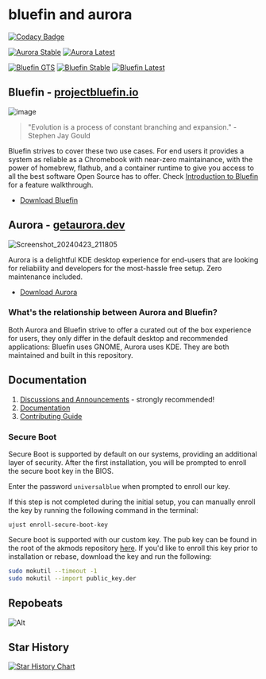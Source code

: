 # bluefin and aurora

[![Codacy Badge](https://app.codacy.com/project/badge/Grade/2503a44c1105456483517f793af75ee7)](https://app.codacy.com/gh/ublue-os/bluefin/dashboard?utm_source=gh&utm_medium=referral&utm_content=&utm_campaign=Badge_grade)

[![Aurora Stable](https://github.com/ublue-os/bluefin/actions/workflows/build-coreos-aurora.yml/badge.svg)](https://github.com/ublue-os/bluefin/actions/workflows/build-coreos-aurora.yml) [![Aurora Latest](https://github.com/ublue-os/bluefin/actions/workflows/build-latest-aurora.yml/badge.svg)](https://github.com/ublue-os/bluefin/actions/workflows/build-latest-aurora.yml)

[![Bluefin GTS](https://github.com/ublue-os/bluefin/actions/workflows/build-gts-bluefin.yml/badge.svg)](https://github.com/ublue-os/bluefin/actions/workflows/build-gts-bluefin.yml) [![Bluefin Stable](https://github.com/ublue-os/bluefin/actions/workflows/build-coreos-bluefin.yml/badge.svg)](https://github.com/ublue-os/bluefin/actions/workflows/build-coreos-bluefin.yml) [![Bluefin Latest](https://github.com/ublue-os/bluefin/actions/workflows/build-latest-bluefin.yml/badge.svg)](https://github.com/ublue-os/bluefin/actions/workflows/build-latest-bluefin.yml)

## Bluefin - [projectbluefin.io](https://projectbluefin.io)

![image](https://github.com/ublue-os/bluefin/assets/1264109/b093bdec-40dc-48d2-b8ff-fcf0df390e8c)

> "Evolution is a process of constant branching and expansion." - Stephen Jay Gould

Bluefin strives to cover these two use cases. For end users it provides a system as reliable as a Chromebook with near-zero maintainance, with the power of homebrew, flathub, and a container runtime to give you access to all the best software Open Source has to offer. Check [Introduction to Bluefin](https://universal-blue.discourse.group/t/introduction-to-bluefin/41) for a feature walkthrough.

- [Download Bluefin](https://projectbluefin.io/#scene-picker)

## Aurora - [getaurora.dev](https://getaurora.dev)

![Screenshot_20240423_211805](https://github.com/ublue-os/bluefin/assets/40402114/1bea1ed8-d97a-402a-957b-e0f338d38230)

Aurora is a delightful KDE desktop experience for end-users that are looking for reliability and developers for the most-hassle free setup. Zero maintenance included.

- [Download Aurora](https://getaurora.dev)

### What's the relationship between Aurora and Bluefin?

Both Aurora and Bluefin strive to offer a curated out of the box experience for users, they only differ in the default desktop and recommended applications: Bluefin uses GNOME, Aurora uses KDE. They are both maintained and built in this repository.

## Documentation

1. [Discussions and Announcements](https://universal-blue.discourse.group/c/bluefin/6) - strongly recommended!
2. [Documentation](https://docs.projectbluefin.io/)
3. [Contributing Guide](https://docs.projectbluefin.io/contributing)

### Secure Boot

Secure Boot is supported by default on our systems, providing an additional layer of security. After the first installation, you will be prompted to enroll the secure boot key in the BIOS.

Enter the password `universalblue`
when prompted to enroll our key.

If this step is not completed during the initial setup, you can manually enroll the key by running the following command in the terminal:

`
ujust enroll-secure-boot-key
`

Secure boot is supported with our custom key. The pub key can be found in the root of the akmods repository [here](https://github.com/ublue-os/akmods/raw/main/certs/public_key.der).
If you'd like to enroll this key prior to installation or rebase, download the key and run the following:

```bash
sudo mokutil --timeout -1
sudo mokutil --import public_key.der
```

## Repobeats

![Alt](https://repobeats.axiom.co/api/embed/40b85b252bf6ea25eb90539d1adcea013ccae69a.svg "Repobeats analytics image")

## Star History

<a href="https://star-history.com/#ublue-os/bluefin&Date">
  <picture>
    <source media="(prefers-color-scheme: dark)" srcset="https://api.star-history.com/svg?repos=ublue-os/bluefin&type=Date&theme=dark" />
    <source media="(prefers-color-scheme: light)" srcset="https://api.star-history.com/svg?repos=ublue-os/bluefin&type=Date" />
    <img alt="Star History Chart" src="https://api.star-history.com/svg?repos=ublue-os/bluefin&type=Date" />
  </picture>
</a>
